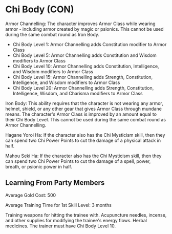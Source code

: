# Chi Body (CON)

Armor Channelling: The character improves Armor Class while wearing armor - including armor created by magic or psionics. This cannot be used during the same combat round as Iron Body.

- Chi Body Level 1: Armor Channelling adds Constitution modifier to Armor Class
- Chi Body Level 5: Armor Channelling adds Constitution and Wisdom modifiers to Armor Class
- Chi Body Level 10: Armor Channelling adds Constitution, Intelligence, and Wisdom modifiers to Armor Class
- Chi Body Level 15: Armor Channelling adds Strength, Constitution, Intelligence, and Wisdom modifiers to Armor Class
- Chi Body Level 20: Armor Channelling adds Strength, Constitution, Intelligence, Wisdom, and Charisma modifiers to Armor Class

Iron Body: This ability requires that the character is not wearing any armor, helmet, shield, or any other gear that gives Armor Class through mundane means. The character's Armor Class is improved by an amount equal to their Chi Body Level. This cannot be used during the same combat round as Armor Channelling.

Hagane Yoroi Ha: If the character also has the Chi Mysticism skill, then they can spend two Chi Power Points to cut the damage of a physical attack in half.

Mahou Seki Ha: If the character also has the Chi Mysticism skill, then they can spend two Chi Power Points to cut the damage of a spell, power, breath, or psionic power in half.

## Learning From Party Members

Average Gold Cost: 500

Average Training Time for 1st Skill Level: 3 months

Training weapons for hitting the trainee with. Acupuncture needles, incense, and other supplies for modifying the trainee's energy flows. Herbal medicines. The trainer must have Chi Body Level 10.
